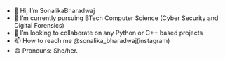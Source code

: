 - 👋 Hi, I’m SonalikaBharadwaj
- 🌱 I’m currently pursuing BTech Computer Science (Cyber Security and Digital Forensics) 
- 💞️ I’m looking to collaborate on any Python or C++ based projects 
- 📫 How to reach me @sonalika_bharadwaj(instagram)
- 😄 Pronouns: She/her.

<!---
SonalikaBharadwaj/SonalikaBharadwaj is a ✨ special ✨ repository because its `README.md` (this file) appears on your GitHub profile.
You can click the Preview link to take a look at your changes.
--->
